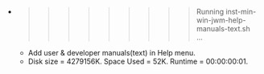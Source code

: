 * >>>>>>>>> Running inst-min-win-jwm-help-manuals-text.sh ...
  * Add user & developer manuals(text) in Help menu.
  * Disk size = 4279156K. Space Used = 52K. Runtime = 00:00:00:01.
